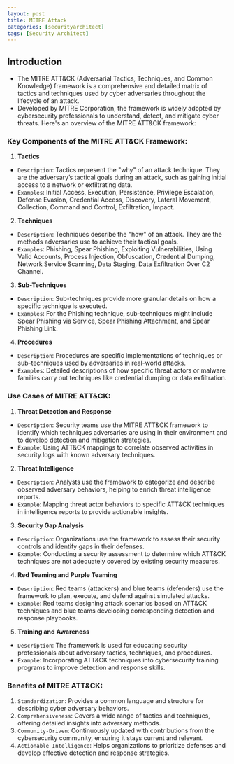 ```yaml
---
layout: post
title: MITRE Attack
categories: [securityarchitect]
tags: [Security Architect]
---
```


## Introduction
- The MITRE ATT&CK (Adversarial Tactics, Techniques, and Common Knowledge) framework is a comprehensive and detailed matrix of tactics and techniques used by cyber adversaries throughout the lifecycle of an attack. 
- Developed by MITRE Corporation, the framework is widely adopted by cybersecurity professionals to understand, detect, and mitigate cyber threats. Here's an overview of the MITRE ATT&CK framework:


### Key Components of the MITRE ATT&CK Framework:
1. **Tactics**
- `Description`: Tactics represent the "why" of an attack technique. They are the adversary’s tactical goals during an attack, such as gaining initial access to a network or exfiltrating data.
- `Examples`: Initial Access, Execution, Persistence, Privilege Escalation, Defense Evasion, Credential Access, Discovery, Lateral Movement, Collection, Command and Control, Exfiltration, Impact.

2. **Techniques**
- `Description`: Techniques describe the "how" of an attack. They are the methods adversaries use to achieve their tactical goals.
- `Examples`: Phishing, Spear Phishing, Exploiting Vulnerabilities, Using Valid Accounts, Process Injection, Obfuscation, Credential Dumping, Network Service Scanning, Data Staging, Data Exfiltration Over C2 Channel.

3. **Sub-Techniques**
- `Description`: Sub-techniques provide more granular details on how a specific technique is executed.
- `Examples`: For the Phishing technique, sub-techniques might include Spear Phishing via Service, Spear Phishing Attachment, and Spear Phishing Link.

4. **Procedures**
- `Description`: Procedures are specific implementations of techniques or sub-techniques used by adversaries in real-world attacks.
- `Examples`: Detailed descriptions of how specific threat actors or malware families carry out techniques like credential dumping or data exfiltration.


### Use Cases of MITRE ATT&CK:
1. **Threat Detection and Response**
- `Description`: Security teams use the MITRE ATT&CK framework to identify which techniques adversaries are using in their environment and to develop detection and mitigation strategies.
- `Example`: Using ATT&CK mappings to correlate observed activities in security logs with known adversary techniques.

2. **Threat Intelligence**
- `Description`: Analysts use the framework to categorize and describe observed adversary behaviors, helping to enrich threat intelligence reports.
- `Example`: Mapping threat actor behaviors to specific ATT&CK techniques in intelligence reports to provide actionable insights.

3. **Security Gap Analysis**
- `Description`: Organizations use the framework to assess their security controls and identify gaps in their defenses.
- `Example`: Conducting a security assessment to determine which ATT&CK techniques are not adequately covered by existing security measures.

4. **Red Teaming and Purple Teaming**
- `Description`: Red teams (attackers) and blue teams (defenders) use the framework to plan, execute, and defend against simulated attacks.
- `Example`: Red teams designing attack scenarios based on ATT&CK techniques and blue teams developing corresponding detection and response playbooks.

5. **Training and Awareness**
- `Description`: The framework is used for educating security professionals about adversary tactics, techniques, and procedures.
- `Example`: Incorporating ATT&CK techniques into cybersecurity training programs to improve detection and response skills.


### Benefits of MITRE ATT&CK:
1. `Standardization`: Provides a common language and structure for describing cyber adversary behaviors.
2. `Comprehensiveness`: Covers a wide range of tactics and techniques, offering detailed insights into adversary methods.
3. `Community-Driven`: Continuously updated with contributions from the cybersecurity community, ensuring it stays current and relevant.
4. `Actionable Intelligence`: Helps organizations to prioritize defenses and develop effective detection and response strategies.